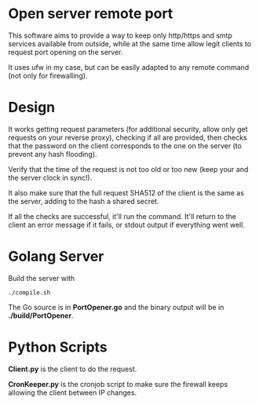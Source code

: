 # Open server remote port

This software aims to provide a way to keep only http/https and smtp services available from outside, while at the same time allow legit clients to request port opening on the server.

It uses ufw in my case, but can be easily adapted to any remote command (not only for firewalling).

# Design

It works getting request parameters (for additional security, allow only get requests on your reverse proxy), checking if all are provided, then checks that the password on the client corresponds to the one on the server (to prevent any hash flooding).

Verify that the time of the request is not too old or too new (keep your and the server clock in sync!).

It also make sure that the full request SHA512 of the client is the same as the server, adding to the hash a shared secret.

If all the checks are successful, it'll run the command. It'll return to the client an error message if it fails, or stdout output if everything went well.

# Golang Server

Build the server with

`./compile.sh`

The Go source is in **PortOpener.go** and the binary output will be in **./build/PortOpener**.

# Python Scripts

**Client.py** is the client to do the request.

**CronKeeper.py** is the cronjob script to make sure the firewall keeps allowing the client between IP changes.
